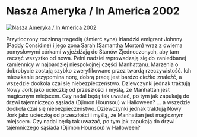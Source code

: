 Nasza Ameryka / In America 2002 
=============
[![Nasza Ameryka / In America 2002 ](http://vidos.pl/images/player.gif)](http://vidos.pl/nasza-ameryka-in-america-2002)

 Przytłoczony rodzinną tragedią (śmierć syna) irlandzki emigrant Johnny (Paddy Considine) i jego żona Sarah (Samantha Morton) wraz z dwiema pomysłowymi córkami wyjeżdżają do Stanów Zjednoczonych, aby tam zacząć wszystko od nowa. Pełni nadziei wprowadzają się do zaniedbanej kamiennicy w najbardziej niespokojnej części Manhattanu. Marzenia o dobrobycie zostają szybko zweryfikowane przez twardą rzeczywistość. Ich mieszkanie przypomina norę, dobrą pracę jest bardzo cieżko znaleźć, a wszędzie dookoła czai się niebezpieczeństwo. Dziewczynki jednak traktują Nowy Jork jako ucieczkę od przeszłości i myślą, że Manhattan jest magicznym miejscem. Czy nadal będą tak uważać, po tym jak zapukają do drzwi tajemniczego sąsiada (Djimon Hounsou) w Halloween?   ... a wszędzie dookoła czai się niebezpieczeństwo. Dziewczynki jednak traktują Nowy Jork jako ucieczkę od przeszłości i myślą, że Manhattan jest magicznym miejscem. Czy nadal będą tak uważać, po tym jak zapukają do drzwi tajemniczego sąsiada (Djimon Hounsou) w Halloween?
